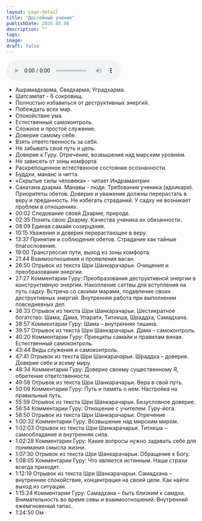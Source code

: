 ```yaml
---
layout: page-detail
title: "Достойный ученик"
publishDate: 2020.03.06
description: ""
tags:
image:
draft: false
---
```


<audio title="2020.03.06 - Достойный ученик.mp3" src="/upload/iblock/088/0887fe3e59d9876d5868979b33d6d644.mp3" controls=""></audio>

* Ашрамадхарма, Свадхарма, Уградхарма.
* Шатсампат - 6 сокровищ.
* Полностью избавиться от деструктивных энергий.
* Побеждать всех мар.
* Спокойствие ума.
* Естественный самоконтроль.
* Сложное и простое служение.
* Доверие самому себе.
* Взять ответственность за себя.
* Не забывать свой путь и цель.
* Доверие к Гуру. Отречение, возвышение над мирским уровнем.
* Не зависеть от зоны комфорта.
* Раскрепощенное естественное состояние осознанности.
* Буддхи, мананс и читта.
* «Скрытые силы человека» - читает Индрамантрин
* Санатана дхарма. Манавы - люди. Требования ученика (адхикари). Приоритеты обетов. Доверие и уважение должны перерастать в веру и преданность. Не избегать страданий. У садху не возникает проблем в отношениях.
* 00:02 Следование своей Дхарме, природе.
* 02:35 Понять свою Дхарму. Качества ученика их обязанности.
* 08:09 Единая самайя созерцания.
* 10:15 Уважения и доверия перерастающее в веру.
* 13:37 Принятие и соблюдение обетов. Страдание как тайные благословения.
* 19:00 Трансгрессия пути, выход из зоны комфорта.
* 21:44 Взаимоотношения и проявления васан.
* 26:50 Отрывок из текста Шри Шанкарачарьи. Очищения и преобразования энергии.
* 27:27 Комментарии Гуру: Преобразования деструктивной энергии в конструктивную энергии. Накопление саттвы для вступления на путь садху. Встреча со своими марами, подавление своих деструктивных энергий. Внутренняя работа при выполнении повседневных дел.
* 38:33 Отрывок из текста Шри Шанкарачарьи. Шестикратное богатство: Шама, Дама, Упарати, Титикша, Шраддха, Самадхана.
* 38:57 Комментарии Гуру: Шама – внутренняя тишина.
* 39:57 Отрывок из текста Шри Шанкарачарьи. Дама – самоконтроль.
* 40:20 Комментарии Гуру: Принципы самайи и правилам винаи. Естественный самоконтроль.
* 43:44 Виды служения и самоконтроль.
* 47:41 Отрывок из текста Шри Шанкарачарьи. Шраддха – доверие. Доверие себе и всему миру.
* 48:34 Комментарии Гуру: Доверие своему существенному Я, обретение ответственности.
* 49:58 Отрывок из текста Шри Шанкарачарьи. Вера в свой путь.
* 50:09 Комментарии Гуру: Путь и память о нем. Настройка на правильный путь.
* 55:59 Отрывок из текста Шри Шанкарачарьи. Безусловное доверие.
* 56:54 Комментарии Гуру: Отношение с учителем. Гуру-йога.
* 58:50 Отрывок из текста Шри Шанкарачарьи. Отречение
* 1:00:32 Комментарии Гуру: Возвышение над мирским миром.
* 1:02:03 Отрывок из текста Шри Шанкарачарьи. Титикша – самообладание и внутренняя сила.
* 1:02:28 Комментарии Гуру: Какие вопросы нужно задавать себе для понимания смысла жизни.
* 1:07:30 Отрывок из текста Шри Шанкарачарьи. Обращение к Богу.
* 1:08:05 Комментарии Гуру: Что является истинным. Наши страхи всегда приходят.
* 1:12:19 Отрывок из текста Шри Шанкарачарьи. Самадхана – внутреннее спокойствие, концентрация на своей цели. Как найти выход из ситуации.
* 1:15:24 Комментарии Гуру: Самадхана – быть близким к самдхи. Внимательность во время севы и взаимоотношений. Внутренний ежемгновеный тапас.
* 1:24:50 Ом

  
